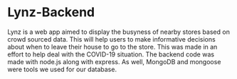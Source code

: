 # Lynz-Backend

Lynz is a web app aimed to display the busyness of nearby stores based on crowd sourced data. This will help users to make informative decisions about when to leave their house to go to the store. This was made in an effort to help deal with the COVID-19 situation. 
The backend code was made with node.js along with express. As well, MongoDB and mongoose were tools we used for our database. 
